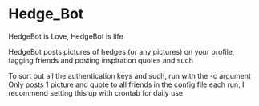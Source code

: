 # Hedge_Bot

HedgeBot is Love, HedgeBot is life

HedgeBot posts pictures of hedges (or any pictures) on your profile, tagging friends and posting inspiration quotes and such

To sort out all the authentication keys and such, run with the -c argument
Only posts 1 picture and quote to all friends in the config file each run, I recommend setting this up with crontab for daily use
